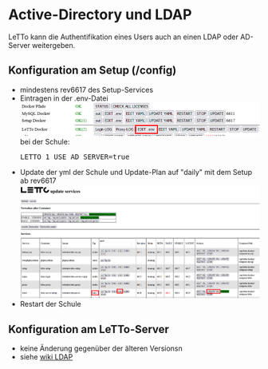 # Active-Directory und LDAP
LeTTo kann die Authentifikation eines Users auch an einen LDAP oder AD-Server weitergeben.

## Konfiguration am Setup (/config)
* mindestens rev6617 des Setup-Services
* Eintragen in der .env-Datei<br>![img_1.png](img_1.png) bei der Schule:
  <pre class="config">LETTO_1_USE_AD_SERVER=true</pre>
* Update der yml der Schule und Update-Plan auf "daily" mit dem Setup ab rev6617<br>![img.png](img.png)
* Restart der Schule

## Konfiguration am LeTTo-Server
* keine Änderung gegenüber der älteren Versionsn
* siehe [wiki LDAP](https://wiki.letto.at/wiki/index.php/AD-check)
